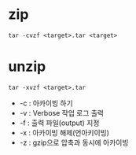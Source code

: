 # zip 
`tar -cvzf <target>.tar <target>`

# unzip
`tar -xvzf <target>.tar`





- -c : 아카이빙 하기
- -v : Verbose 작업 로그 출력
- -f : 출력 파일(output) 지정
- -x : 아카이빙 해제(언아키이빙)
- -z : gzip으로 압축과 동시에 아카이빙